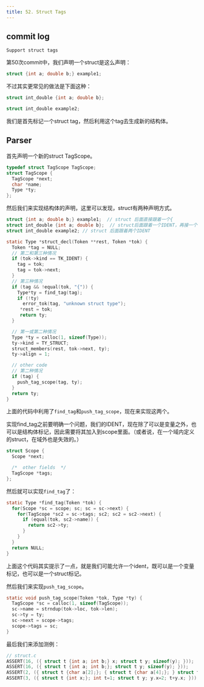 ```yaml
---
title: 52. Struct Tags
---
```


## commit log

```plaintext
Support struct tags
```

第50次commit中，我们声明一个struct是这么声明：

```c
struct {int a; double b;} example1;
```

不过其实更常见的做法是下面这种：

```c
struct int_double {int a; double b};

struct int_double example2;
```

我们是首先标记一个struct tag，然后利用这个tag去生成新的结构体。

## Parser

首先声明一个新的struct TagScope。

```c
typedef struct TagScope TagScope;
struct TagScope {
  TagScope *next;
  char *name;
  Type *ty;
};
```

然后我们来实现结构体的声明，这里可以发现，struct有两种声明方式。

```c
struct {int a; double b;} example1;  // struct 后面直接跟着一个{
struct int_double {int a; double b};  // struct后面跟着一个IDENT，再接一个{
struct int_double example2; // struct 后面跟着两个IDENT
```

```c
static Type *struct_decl(Token **rest, Token *tok) {
  Token *tag = NULL;
  // 第二和第三种情况
  if (tok->kind == TK_IDENT) {
    tag = tok;
    tag = tok->next;
  } 
  // 第三种情况
  if (tag && !equal(tok, "{")) {
    Type*ty = find_tag(tag);
    if (!ty)
      error_tok(tag, "unknown struct type");
     *rest = tok;
     return ty;
  }

  // 第一或第二种情况
  Type *ty = calloc(1, sizeof(Type));
  ty->kind = TY_STRUCT;
  struct_members(rest, tok->next, ty);
  ty->align = 1;

  // other code
  // 第二种情况
  if (tag) {
    push_tag_scope(tag, ty);
  }
  return ty;
}
```

上面的代码中利用了`find_tag`和`push_tag_scope`，现在来实现这两个。

实现find_tag之前要明确一个问题，我们的IDENT，现在除了可以是变量之外，也可以是结构体标记，因此需要将其加入到scope里面。（或者说，在一个域内定义的struct，在域外也是失效的。）

```c
struct Scope {
  Scope *next;

  /*  other fields  */
  TagScope *tags;
};
```

然后就可以实现`find_tag`了：

```c
static Type *find_tag(Token *tok) {
  for(Scope *sc = scope; sc; sc = sc->next) {
    for(TagScope *sc2 = sc->tags; sc2; sc2 = sc2->next) {
      if (equal(tok, sc2->name)) {
        return sc2->ty; 
      } 
    }
  }
  return NULL;
}
```

上面这个代码其实提示了一点，就是我们可能允许一个ident，既可以是一个变量标记，也可以是一个struct标记。

然后我们来实现`push_tag_scope`。

```c
static void push_tag_scope(Token *tok, Type *ty) {
  TagScope *sc = calloc(1, sizeof(TagScope));
  sc->name = strndup(tok->loc, tok->len);
  sc->ty = ty;
  sc->next = scope->tags;
  scope->tags = sc;
}
```

最后我们来添加测例：

```c
// struct.c
ASSERT(16, ({ struct t {int a; int b;} x; struct t y; sizeof(y); }));
ASSERT(16, ({ struct t {int a; int b;}; struct t y; sizeof(y); }));
ASSERT(2, ({ struct t {char a[2];}; { struct t {char a[4];}; } struct t y; sizeof(y); }));
ASSERT(3, ({ struct t {int x;}; int t=1; struct t y; y.x=2; t+y.x; }));
```

‍
